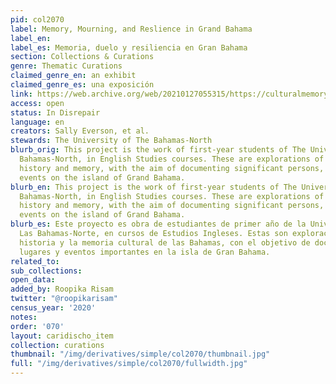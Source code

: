 ```yaml
---
pid: col2070
label: Memory, Mourning, and Reslience in Grand Bahama
label_en:
label_es: Memoria, duelo y resiliencia en Gran Bahama
section: Collections & Curations
genre: Thematic Curations
claimed_genre_en: an exhibit
claimed_genre_es: una exposición
link: https://web.archive.org/web/20210127055315/https://culturalmemorybahamas.com/
access: open
status: In Disrepair
language: en
creators: Sally Everson, et al.
stewards: The University of The Bahamas-North
blurb_orig: This project is the work of first-year students of The University of The
  Bahamas-North, in English Studies courses. These are explorations of Bahamian cultural
  history and memory, with the aim of documenting significant persons, places, and
  events on the island of Grand Bahama.
blurb_en: This project is the work of first-year students of The University of The
  Bahamas-North, in English Studies courses. These are explorations of Bahamian cultural
  history and memory, with the aim of documenting significant persons, places, and
  events on the island of Grand Bahama.
blurb_es: Este proyecto es obra de estudiantes de primer año de la Universidad de
  Las Bahamas-Norte, en cursos de Estudios Ingleses. Estas son exploraciones de la
  historia y la memoria cultural de las Bahamas, con el objetivo de documentar personas,
  lugares y eventos importantes en la isla de Gran Bahama.
related_to:
sub_collections:
open_data:
added_by: Roopika Risam
twitter: "@roopikarisam"
census_year: '2020'
notes:
order: '070'
layout: caridischo_item
collection: curations
thumbnail: "/img/derivatives/simple/col2070/thumbnail.jpg"
full: "/img/derivatives/simple/col2070/fullwidth.jpg"
---
```

